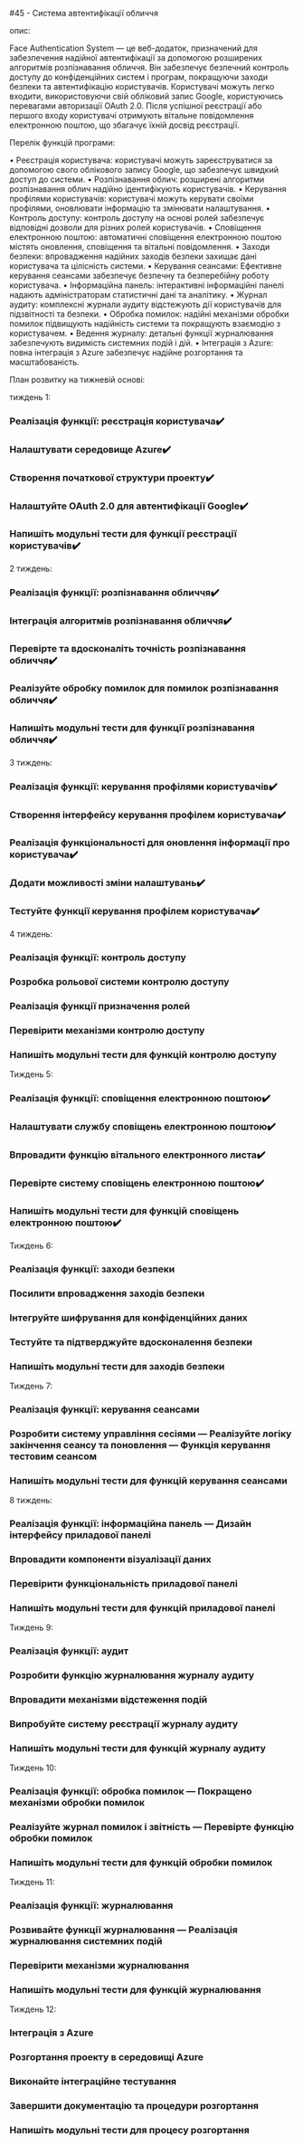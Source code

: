 #45 - Система автентифікації обличчя

опис:

Face Authentication System — це веб-додаток, призначений для забезпечення надійної автентифікації за допомогою розширених алгоритмів розпізнавання обличчя. Він забезпечує безпечний контроль доступу до конфіденційних систем і програм, покращуючи заходи безпеки та автентифікацію користувачів. Користувачі можуть легко входити, використовуючи свій обліковий запис Google, користуючись перевагами авторизації OAuth 2.0. Після успішної реєстрації або першого входу користувачі отримують вітальне повідомлення електронною поштою, що збагачує їхній досвід реєстрації.

Перелік функцій програми:

• Реєстрація користувача: користувачі можуть зареєструватися за допомогою свого облікового запису Google, що забезпечує швидкий доступ до системи. • Розпізнавання облич: розширені алгоритми розпізнавання облич надійно ідентифікують користувачів. • Керування профілями користувачів: користувачі можуть керувати своїми профілями, оновлювати інформацію та змінювати налаштування. • Контроль доступу: контроль доступу на основі ролей забезпечує відповідні дозволи для різних ролей користувачів. • Сповіщення електронною поштою: автоматичні сповіщення електронною поштою містять оновлення, сповіщення та вітальні повідомлення. • Заходи безпеки: впровадження надійних заходів безпеки захищає дані користувача та цілісність системи. • Керування сеансами: Ефективне керування сеансами забезпечує безпечну та безперебійну роботу користувача. • Інформаційна панель: інтерактивні інформаційні панелі надають адміністраторам статистичні дані та аналітику. • Журнал аудиту: комплексні журнали аудиту відстежують дії користувачів для підзвітності та безпеки. • Обробка помилок: надійні механізми обробки помилок підвищують надійність системи та покращують взаємодію з користувачем. • Ведення журналу: детальні функції журналювання забезпечують видимість системних подій і дій. • Інтеграція з Azure: повна інтеграція з Azure забезпечує надійне розгортання та масштабованість.

План розвитку на тижневій основі:

тиждень 1:

### Реалізація функції: реєстрація користувача✔️
### Налаштувати середовище Azure✔️
### Створення початкової структури проекту✔️
### Налаштуйте OAuth 2.0 для автентифікації Google✔️
### Напишіть модульні тести для функції реєстрації користувачів✔️

2 тиждень:

### Реалізація функції: розпізнавання обличчя✔️
### Інтеграція алгоритмів розпізнавання обличчя✔️
### Перевірте та вдосконаліть точність розпізнавання обличчя✔️
### Реалізуйте обробку помилок для помилок розпізнавання обличчя✔️
### Напишіть модульні тести для функції розпізнавання обличчя✔️

3 тиждень:


### Реалізація функції: керування профілями користувачів✔️
### Створення інтерфейсу керування профілем користувача✔️
### Реалізація функціональності для оновлення інформації про користувача✔️
### Додати можливості зміни налаштувань✔️
### Тестуйте функції керування профілем користувача✔️

4 тиждень:

### Реалізація функції: контроль доступу
### Розробка рольової системи контролю доступу
### Реалізація функції призначення ролей
### Перевірити механізми контролю доступу
### Напишіть модульні тести для функцій контролю доступу

Тиждень 5:

### Реалізація функції: сповіщення електронною поштою✔️
### Налаштувати службу сповіщень електронною поштою✔️
### Впровадити функцію вітального електронного листа✔️
### Перевірте систему сповіщень електронною поштою✔️
### Напишіть модульні тести для функцій сповіщень електронною поштою✔️

Тиждень 6:

### Реалізація функції: заходи безпеки
### Посилити впровадження заходів безпеки
### Інтегруйте шифрування для конфіденційних даних
### Тестуйте та підтверджуйте вдосконалення безпеки
### Напишіть модульні тести для заходів безпеки

Тиждень 7:

### Реалізація функції: керування сеансами
### Розробити систему управління сесіями — Реалізуйте логіку закінчення сеансу та поновлення — Функція керування тестовим сеансом
### Напишіть модульні тести для функцій керування сеансами

8 тиждень:

### Реалізація функції: інформаційна панель — Дизайн інтерфейсу приладової панелі
### Впровадити компоненти візуалізації даних
### Перевірити функціональність приладової панелі
### Напишіть модульні тести для функцій приладової панелі

Тиждень 9:

### Реалізація функції: аудит
### Розробити функцію журналювання журналу аудиту
### Впровадити механізми відстеження подій
### Випробуйте систему реєстрації журналу аудиту
### Напишіть модульні тести для функцій журналу аудиту

Тиждень 10:

### Реалізація функції: обробка помилок — Покращено механізми обробки помилок
### Реалізуйте журнал помилок і звітність — Перевірте функцію обробки помилок
### Напишіть модульні тести для функцій обробки помилок

Тиждень 11:

### Реалізація функції: журналювання
### Розвивайте функції журналювання — Реалізація журналювання системних подій
### Перевірити механізми журналювання
### Напишіть модульні тести для функцій журналювання

Тиждень 12:

### Інтеграція з Azure
### Розгортання проекту в середовищі Azure
### Виконайте інтеграційне тестування
### Завершити документацію та процедури розгортання
### Напишіть модульні тести для процесу розгортання
